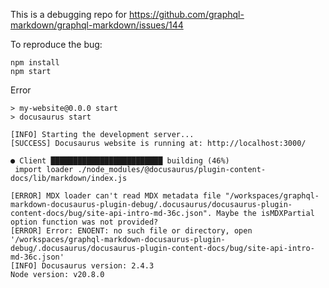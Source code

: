 This is a debugging repo for https://github.com/graphql-markdown/graphql-markdown/issues/144

To reproduce the bug:

```shell
npm install
npm start
```

Error

```shell
> my-website@0.0.0 start
> docusaurus start

[INFO] Starting the development server...
[SUCCESS] Docusaurus website is running at: http://localhost:3000/

● Client █████████████████████████ building (46%)  
 import loader ./node_modules/@docusaurus/plugin-content-docs/lib/markdown/index.js

[ERROR] MDX loader can't read MDX metadata file "/workspaces/graphql-markdown-docusaurus-plugin-debug/.docusaurus/docusaurus-plugin-content-docs/bug/site-api-intro-md-36c.json". Maybe the isMDXPartial option function was not provided?
[ERROR] Error: ENOENT: no such file or directory, open '/workspaces/graphql-markdown-docusaurus-plugin-debug/.docusaurus/docusaurus-plugin-content-docs/bug/site-api-intro-md-36c.json'
[INFO] Docusaurus version: 2.4.3
Node version: v20.8.0
```